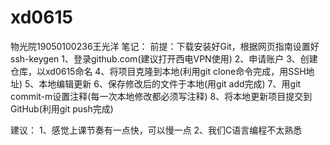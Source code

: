 # xd0615
物光院19050100236王光洋
笔记：
前提：下载安装好Git，根据网页指南设置好ssh-keygen
1、登录github.com(建议打开西电VPN使用)
2、申请账户
3、创建仓库，以xd0615命名
4、将项目克隆到本地(利用git clone命令完成，用SSH地址)
5、本地编辑更新
6、保存修改后的文件于本地(用git add完成)
7、用git commit-m设置注释(每一次本地修改都必须写注释)
8、将本地更新项目提交到GitHub(利用git push完成)

建议：
1、感觉上课节奏有一点快，可以慢一点
2、我们C语言编程不太熟悉
